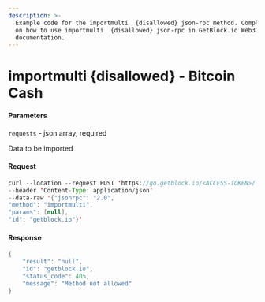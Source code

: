 ```yaml
---
description: >-
  Example code for the importmulti  {disallowed} json-rpc method. Сomplete guide
  on how to use importmulti  {disallowed} json-rpc in GetBlock.io Web3
  documentation.
---
```


# importmulti {disallowed} - Bitcoin Cash

#### Parameters

`requests` - json array, required

Data to be imported

#### Request

```java
curl --location --request POST 'https://go.getblock.io/<ACCESS-TOKEN>/' 
--header 'Content-Type: application/json' 
--data-raw '{"jsonrpc": "2.0",
"method": "importmulti",
"params": [null],
"id": "getblock.io"}'
```

#### Response

```java
{
    "result": "null",
    "id": "getblock.io",
    "status_code": 405,
    "message": "Method not allowed"
}
```
